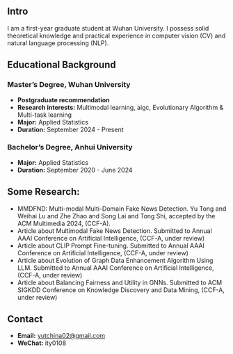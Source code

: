 ## Intro
I am a first-year graduate student at Wuhan University. I possess solid theoretical knowledge and practical experience in computer vision (CV) and natural language processing (NLP). 

## Educational Background
### Master’s Degree, Wuhan University
- **Postgraduate recommendation** 
- **Research interests:** Multimodal learning, aigc, Evolutionary Algorithm & Multi-task learning 
- **Major:** Applied Statistics
- **Duration:** September 2024 - Present

### Bachelor’s Degree, Anhui University
- **Major:** Applied Statistics
- **Duration:** September 2020 - June 2024
  
## Some Research:
- MMDFND: Multi-modal Multi-Domain Fake News Detection. Yu Tong and Weihai Lu and Zhe Zhao and Song Lai and Tong Shi, accepted by the ACM Multimedia 2024, (CCF-A).
- Article about Multimodal Fake News Detection. Submitted to Annual AAAI Conference on Artificial Intelligence, (CCF-A, under review)
- Article about CLIP Prompt Fine-tuning. Submitted to Annual AAAI Conference on Artificial Intelligence, (CCF-A, under review)
- Article about Evolution of Graph Data Enhancement Algorithm Using LLM. Submitted to Annual AAAI Conference on Artificial Intelligence, (CCF-A, under review)
- Article about Balancing Fairness and Utility in GNNs. Submitted to ACM SIGKDD Conference on Knowledge Discovery and Data Mining, (CCF-A, under review)

## Contact
- **Email:** yutchina02@gmail.com
- **WeChat:** ity0108
